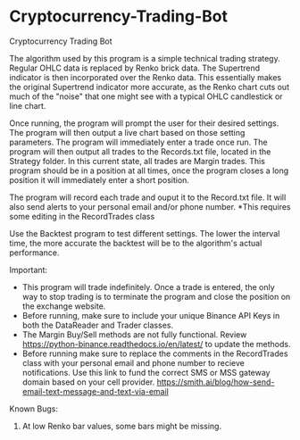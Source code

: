 # Cryptocurrency-Trading-Bot
 Cryptocurrency Trading Bot

The algorithm used by this program is a simple technical trading strategy. Regular OHLC data is replaced by Renko brick data. The Supertrend indicator is then incorporated over the Renko data. This essentially makes the original Supertrend indicator more accurate, as the Renko chart cuts out much of the "noise" that one might see with a typical OHLC candlestick or line chart.  

Once running, the program will prompt the user for their desired settings. The program will then output a live chart based on those setting parameters. The program will immediately enter a trade once run. The program will then output all trades to the Records.txt file, located in the Strategy folder. In this current state, all trades are Margin trades. This program should be in a position at all times, once the program closes a long position it will immediately enter a short position.

The program will record each trade and ouput it to the Record.txt file. It will also send alerts to your personal email and/or phone number. *This requires some editing in the RecordTrades class

Use the Backtest program to test different settings. The lower the interval time, the more accurate the backtest will be to the algorithm's actual performance.

Important:
- This program will trade indefinitely. Once a trade is entered, the only way to stop trading is to terminate the program and close the position on the exchange website.
- Before running, make sure to include your unique Binance API Keys in both the DataReader and Trader classes.
- The Margin Buy/Sell methods are not fully functional. Review https://python-binance.readthedocs.io/en/latest/ to update the methods.
- Before running make sure to replace the comments in the RecordTrades class with your personal email and phone number to recieve notifications. Use this link to fund the correct SMS or MSS gateway domain based on your cell provider. https://smith.ai/blog/how-send-email-text-message-and-text-via-email 

Known Bugs:
1. At low Renko bar values, some bars might be missing.
